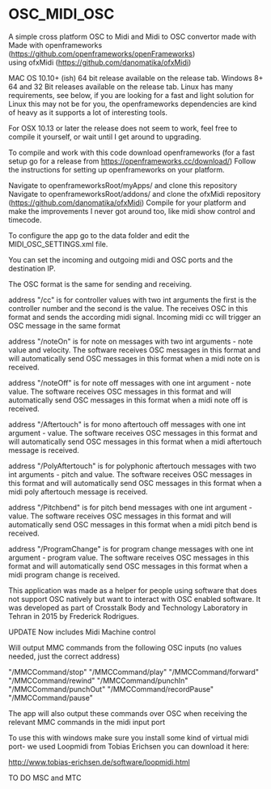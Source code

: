 # OSC_MIDI_OSC

A simple cross platform OSC to Midi and Midi to OSC convertor made with Made with openframeworks (https://github.com/openframeworks/openFrameworks)  
using ofxMidi (https://github.com/danomatika/ofxMidi)

MAC OS 10.10+ (ish) 64 bit release available on the release tab.
Windows 8+ 64 and 32 Bit releases available on the release tab.
Linux has many requirements, see below, if you are looking for a fast and light solution for Linux this may not be for you, the openframeworks dependencies are kind of heavy as it 
supports a lot of interesting tools.

For OSX 10.13 or later the release does not seem to work, feel free to compile it yourself, or wait until I get around to upgrading.


To compile and work with this code download openframeworks (for a fast setup go for a release from https://openframeworks.cc/download/)
Follow the instructions for setting up openframeworks on your platform.

Navigate to openframeworksRoot/myApps/ and clone this repository
Navigate to openframeworksRoot/addons/ and clone the ofxMidi repository (https://github.com/danomatika/ofxMidi)
Compile for your platform and make the improvements I never got around too, like midi show control and timecode.


To configure the app go to the data folder and edit the MIDI_OSC_SETTINGS.xml file. 

You can set the incoming and outgoing midi and OSC ports and the destination IP.

The OSC format is the same for sending and receiving. 

address "/cc" is for controller values with two int arguments the first is the controller number and the second is the value. 
The receives OSC in this format and sends the according midi signal. Incoming midi cc will trigger an OSC message in the same format

address "/noteOn" is for note on messages with two int arguments - note value and velocity. The software receives OSC messages in this format 
and will automatically send OSC messages in this format when a midi note on is received.

address "/noteOff" is for note off messages with one int argument - note value. The software receives OSC messages in this format 
and will automatically send OSC messages in this format when a midi note off is received.

address "/Aftertouch" is for mono aftertouch off messages with one int argument - value. The software receives OSC messages in this format 
and will automatically send OSC messages in this format when a midi aftertouch message is received.

address "/PolyAftertouch" is for polyphonic aftertouch messages with two int arguments - pitch and value. The software receives OSC messages in this format 
and will automatically send OSC messages in this format when a midi poly aftertouch message is received.

address "/Pitchbend" is for pitch bend messages with one int argument -  value. The software receives OSC messages in this format 
and will automatically send OSC messages in this format when a midi pitch bend is received.

address "/ProgramChange" is for program change messages with one int argument - program value. The software receives OSC messages in this format 
and will automatically send OSC messages in this format when a midi program change is received.

This application was made as a helper for people using software that does not support OSC natively but want to interact with OSC enabled
software. It was developed as part of Crosstalk Body and Technology Laboratory in Tehran in 2015 by Frederick Rodrigues.


UPDATE
Now includes Midi Machine control

Will output MMC commands from the following OSC inputs (no values needed, just the correct address)

"/MMCCommand/stop"
"/MMCCommand/play"
"/MMCCommand/forward"
"/MMCCommand/rewind"
"/MMCCommand/punchIn"
"/MMCCommand/punchOut"
"/MMCCommand/recordPause"
"/MMCCommand/pause"

The app will also output these commands over OSC when receiving the relevant MMC commands in the midi input port


To use this with windows make sure you install some kind of virtual midi port- we used Loopmidi from Tobias Erichsen you can download it here:

http://www.tobias-erichsen.de/software/loopmidi.html

TO DO 
MSC and MTC




